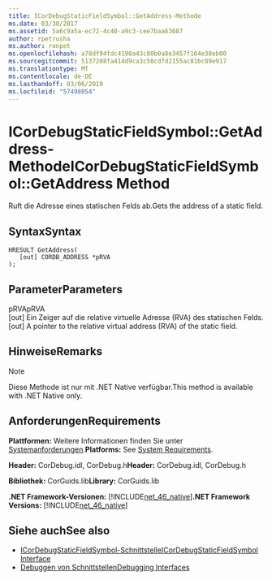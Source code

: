 ```yaml
---
title: ICorDebugStaticFieldSymbol::GetAddress-Methode
ms.date: 03/30/2017
ms.assetid: 5a6c9a5a-ec72-4c40-a9c3-cee7baa63687
author: rpetrusha
ms.author: ronpet
ms.openlocfilehash: a78df94fdc4190a43c80b0a8e3457f164e38eb00
ms.sourcegitcommit: 5137208fa414d9ca3c58cdfd2155ac81bc89e917
ms.translationtype: MT
ms.contentlocale: de-DE
ms.lasthandoff: 03/06/2019
ms.locfileid: "57498054"
---
```

# <a name="icordebugstaticfieldsymbolgetaddress-method"></a><span data-ttu-id="50cd3-102">ICorDebugStaticFieldSymbol::GetAddress-Methode</span><span class="sxs-lookup"><span data-stu-id="50cd3-102">ICorDebugStaticFieldSymbol::GetAddress Method</span></span>
<span data-ttu-id="50cd3-103">Ruft die Adresse eines statischen Felds ab.</span><span class="sxs-lookup"><span data-stu-id="50cd3-103">Gets the address of a static field.</span></span>  
  
## <a name="syntax"></a><span data-ttu-id="50cd3-104">Syntax</span><span class="sxs-lookup"><span data-stu-id="50cd3-104">Syntax</span></span>  
  
```  
HRESULT GetAddress(  
   [out] CORDB_ADDRESS *pRVA  
);  
```  
  
## <a name="parameters"></a><span data-ttu-id="50cd3-105">Parameter</span><span class="sxs-lookup"><span data-stu-id="50cd3-105">Parameters</span></span>  
 <span data-ttu-id="50cd3-106">pRVA</span><span class="sxs-lookup"><span data-stu-id="50cd3-106">pRVA</span></span>  
 <span data-ttu-id="50cd3-107">[out] Ein Zeiger auf die relative virtuelle Adresse (RVA) des statischen Felds.</span><span class="sxs-lookup"><span data-stu-id="50cd3-107">[out] A pointer to the relative virtual address (RVA) of the static field.</span></span>  
  
## <a name="remarks"></a><span data-ttu-id="50cd3-108">Hinweise</span><span class="sxs-lookup"><span data-stu-id="50cd3-108">Remarks</span></span>  
  
> [!NOTE]
>  <span data-ttu-id="50cd3-109">Diese Methode ist nur mit .NET Native verfügbar.</span><span class="sxs-lookup"><span data-stu-id="50cd3-109">This method is available with .NET Native only.</span></span>  
  
## <a name="requirements"></a><span data-ttu-id="50cd3-110">Anforderungen</span><span class="sxs-lookup"><span data-stu-id="50cd3-110">Requirements</span></span>  
 <span data-ttu-id="50cd3-111">**Plattformen:** Weitere Informationen finden Sie unter [Systemanforderungen](../../../../docs/framework/get-started/system-requirements.md).</span><span class="sxs-lookup"><span data-stu-id="50cd3-111">**Platforms:** See [System Requirements](../../../../docs/framework/get-started/system-requirements.md).</span></span>  
  
 <span data-ttu-id="50cd3-112">**Header:** CorDebug.idl, CorDebug.h</span><span class="sxs-lookup"><span data-stu-id="50cd3-112">**Header:** CorDebug.idl, CorDebug.h</span></span>  
  
 <span data-ttu-id="50cd3-113">**Bibliothek:** CorGuids.lib</span><span class="sxs-lookup"><span data-stu-id="50cd3-113">**Library:** CorGuids.lib</span></span>  
  
 <span data-ttu-id="50cd3-114">**.NET Framework-Versionen:** [!INCLUDE[net_46_native](../../../../includes/net-46-native-md.md)]</span><span class="sxs-lookup"><span data-stu-id="50cd3-114">**.NET Framework Versions:** [!INCLUDE[net_46_native](../../../../includes/net-46-native-md.md)]</span></span>  
  
## <a name="see-also"></a><span data-ttu-id="50cd3-115">Siehe auch</span><span class="sxs-lookup"><span data-stu-id="50cd3-115">See also</span></span>
- [<span data-ttu-id="50cd3-116">ICorDebugStaticFieldSymbol-Schnittstelle</span><span class="sxs-lookup"><span data-stu-id="50cd3-116">ICorDebugStaticFieldSymbol Interface</span></span>](../../../../docs/framework/unmanaged-api/debugging/icordebugstaticfieldsymbol-interface.md)
- [<span data-ttu-id="50cd3-117">Debuggen von Schnittstellen</span><span class="sxs-lookup"><span data-stu-id="50cd3-117">Debugging Interfaces</span></span>](../../../../docs/framework/unmanaged-api/debugging/debugging-interfaces.md)
